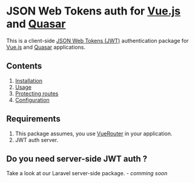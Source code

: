 # JSON Web Tokens auth for [Vue.js](https://vuejs.org/) and [Quasar](https://quasar.dev/)

This is a client-side [JSON Web Tokens (JWT)](https://jwt.io/) authentication package for [Vue.js](https://vuejs.org/) and [Quasar](https://quasar.dev/) applications.

## Contents

1. [Installation](docs/installation.md)
2. [Usage](docs/usage.md)
3. [Protecting routes](docs/protect-routes.md)
4. [Configuration](docs/configuration.md)

## Requirements

1. This package assumes, you use [VueRouter](https://router.vuejs.org/) in your application.
2. JWT auth server.

## Do you need server-side JWT auth ?
Take a look at our Laravel server-side package. - *comming soon*
